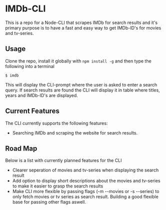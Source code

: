 # IMDb-CLI

This is a repo for a Node-CLI that scrapes IMDb for search results and it's primary purpose is to have a fast and easy way to get IMDb-ID's for movies and tv-series.

## Usage
Clone the repo, install it globally with `npm install -g` and then type the following into a terminal
```
$ imdb
```
This will display the CLI-prompt where the user is asked to enter a search query. If search results are found the CLI will display it in table where titles, years and IMDb-ID's are displayed. 

## Current Features
The CLI currently supports the following features:
* Searching IMDb and scraping the website for search results.

## Road Map
Below is a list with currently planned features for the CLI
* Clearer seperation of movies and tv-series when displaying the search result
* Add option to display short descriptions about the movies and tv-series to make it easier to grasp the search results
* Make CLI more flexible by passing flags (-m --movies or -s --series) to only fetch movies or tv series as search result. Building a good flexible base for passing other flags aswell.